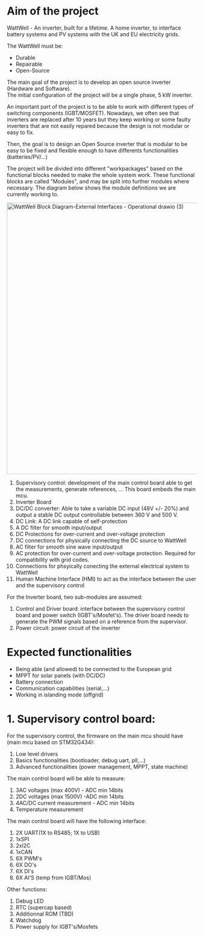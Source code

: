 # Aim of the project
WattWell - An inverter, built for a lifetime. 
A home inverter, to interface battery systems and PV systems with the UK and EU electricity grids.

The WattWell must be:
- Durable
- Repairable
- Open-Source

The main goal of the project is to develop an open source inverter (Hardware and Software).  
The initial configuration of the project will be a single phase, 5 kW inverter. 

An important part of the project is to be able to work with different types of switching components (IGBT/MOSFET). Nowadays, we often see that inverters are replaced after 10 years but they keep working or some faulty inverters that are not easily repared because the design is not modular or easy to fix.

Then, the goal is to design an Open Source inverter that is modular to be easy to be fixed and flexible enough to have differents functionalities (batteries/PV/...)

The project will be divided into different "workpackages" based on the functional blocks needed to make the whole system work. These functional blocks are called "Modules", and may be split into further modules where necessary. The diagram below shows the module definitions we are currently working to. 

<img width="1330" height="720" alt="WattWell Block Diagram-External Interfaces - Operational drawio (3)" src="https://github.com/user-attachments/assets/8eaf413c-4e8b-467d-855a-313eac3cd6d3" />

1. Supervisory control: development of the main control board able to get the measurements, generate references, ... This board embeds the main mcu.
2. Inverter Board
3. DC/DC converter: Able to take a variable DC input (48V +/- 20%) and output a stable DC output controllable between 360 V and 500 V.
4. DC Link: A DC link capable of self-protection
5. A DC filter for smooth input/output
6. DC Protections for over-current and over-voltage protection
7. DC connections for physically connecting the DC source to WattWell
8.  AC filter for smooth sine wave input/output
9. AC protection for over-current and over-voltage protection. Required for compatibility with grid codes.
10. Connections for phsyically conecting the external electrical system to WattWell
11. Human Machine Interface (HMI) to act as the interface between the user and the supervisory control

For the Inverter board, two sub-modules are assumed:
1. Control and Driver board: interface between the supervisory control board and power switch (IGBT's/Mosfet's). The driver board needs to generate the PWM signals based on a reference from the supervisor.
2. Power circuit: power circuit of the inverter

# Expected functionalities

- Being able (and allowed) to be connected to the European grid
- MPPT for solar panels (with DC/DC)
- Battery connection
- Communication capabilities (serial,...)
- Working in islanding mode (offgrid)

# 1. Supervisory control board:

For the supervisory control, the firmware on the main mcu should have (main mcu based on STM32G434):

1. Low level drivers
2. Basics functionalities (bootloader, debug uart, pll,...)
3. Advanced functionalities (power management, MPPT, state machine)

The main control board will be able to measure:
1.  3AC voltages (max 400V) - ADC min 14bits
2.  2DC voltages (max 1500V) -ADC min 14bits
3.  4AC/DC current measurement - ADC min 14bits
4.  Temperature measurement

The main control board will have the following interface:
1.  2X UART(1X to RS485; 1X to USB)
2.  1xSPI
3.  2xI2C
4.  1xCAN
5.  6X PWM's
6.  6X DO's
7.  6X DI's
8.  6X AI'S (temp from IGBT/Mos)

Other functions:
1.  Debug LED
2.  RTC (supercap based)
3.  Additionnal ROM (TBD)
4.  Watchdog
5.  Power supply for IGBT's/Mosfets
   
